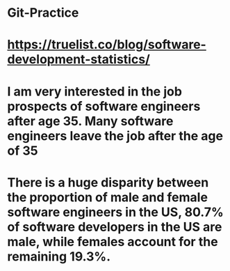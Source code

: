 # Git-Practice
# https://truelist.co/blog/software-development-statistics/
# I am very interested in the job prospects of software engineers after age 35. Many software engineers leave the job after the age of 35
# There is a huge disparity between the proportion of male and female software engineers in the US, 80.7% of software developers in the US are male, while females account for the remaining 19.3%.